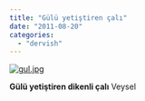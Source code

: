 ```yaml
---
title: "Gülü yetiştiren çalı"
date: "2011-08-20"
categories: 
  - "dervish"
---
```


[![gul.jpg](/uploads/2011/08/gul.jpg)](/uploads/2011/08/gul.jpg "gul.jpg")

[](/uploads/2011/08/gul.jpg "gul.jpg")**Gülü yetiştiren dikenli çalı** Veysel
